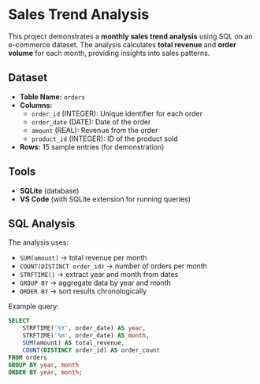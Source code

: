 # Sales Trend Analysis

This project demonstrates a **monthly sales trend analysis** using SQL on an e-commerce dataset. The analysis calculates **total revenue** and **order volume** for each month, providing insights into sales patterns.

## Dataset

- **Table Name:** `orders`
- **Columns:**
  - `order_id` (INTEGER): Unique identifier for each order
  - `order_date` (DATE): Date of the order
  - `amount` (REAL): Revenue from the order
  - `product_id` (INTEGER): ID of the product sold
- **Rows:** 15 sample entries (for demonstration)

## Tools

- **SQLite** (database)
- **VS Code** (with SQLite extension for running queries)

## SQL Analysis

The analysis uses:

- `SUM(amount)` → total revenue per month  
- `COUNT(DISTINCT order_id)` → number of orders per month  
- `STRFTIME()` → extract year and month from dates  
- `GROUP BY` → aggregate data by year and month  
- `ORDER BY` → sort results chronologically

Example query:

```sql
SELECT 
    STRFTIME('%Y', order_date) AS year,
    STRFTIME('%m', order_date) AS month,
    SUM(amount) AS total_revenue,
    COUNT(DISTINCT order_id) AS order_count
FROM orders
GROUP BY year, month
ORDER BY year, month;
